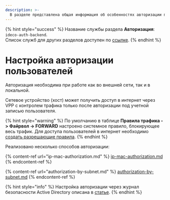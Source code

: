 ```yaml
---
description: >-
  В разделе представлена общая информация об особенностях авторизации пользователей в Ideco NGFW VPP.
---
```


{% hint style="success" %}
Название службы раздела **Авторизация**: `ideco-auth-backend`. \
Список служб для других разделов доступен по [ссылке](/settings/server-management/terminal.md).
{% endhint %}

# Настройка авторизации пользователей

Авторизация необходима при работе как во внешней сети, так и в локальной.

Сетевое устройство (хост) может получить доступ в интернет через VPP с контролем трафика только после авторизации под учетной записью пользователя.

{% hint style="warning" %}
По умолчанию в таблице **Правила трафика -> Файрвол -> FORWARD** настроено системное правило, блокирующее весь трафик. Для доступа пользователей в интернет необходимо [создать разрешающие правила](/settings/access-rules/firewall.md).
{% endhint %}

Реализовано несколько способов авторизации:

{% content-ref url="ip-mac-authorization.md" %}
[ip-mac-authorization.md](ip-mac-authorization.md)
{% endcontent-ref %}

{% content-ref url="authorization-by-subnet.md" %}
[authorization-by-subnet.md](authorization-by-subnet.md)
{% endcontent-ref %}

{% hint style="info" %}
Настройка авторизации через журнал безопасности Active Directory описана в [статье](/settings/users/active-directory/README.md).
{% endhint %}

